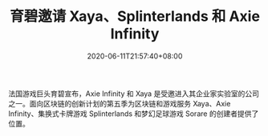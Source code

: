 ﻿---
title: "育碧邀请 Xaya、Splinterlands 和 Axie Infinity"
date: 2020-06-11T21:57:40+08:00
lastmod: 2020-06-11T16:45:40+08:00
draft: false
authors: ["Jeanne"]
description: "法国游戏巨头育碧宣布，Axie Infinity 和 Xaya 是受邀进入其企业家实验室的公司之一。面向区块链的创新计划的第五季为区块链和游戏服务 Xaya、Axie Infinity、集换式卡牌游戏 Splinterlands 和梦幻足球游戏 Sorare 的创建者提供了位置。"
featuredImage: "ubisoft-invites-xaya-splinterlands-and-axie-infinity.png"
tags: ["Virtual World","虚拟世界","Play to Earn"]
categories: ["news"]
news: ["虚拟世界"]
weight: 
lightgallery: true
pinned: false
recommend: false
recommend1: false
---

法国游戏巨头育碧宣布，Axie Infinity 和 Xaya 是受邀进入其企业家实验室的公司之一。面向区块链的创新计划的第五季为区块链和游戏服务 Xaya、Axie Infinity、集换式卡牌游戏 Splinterlands 和梦幻足球游戏 Sorare 的创建者提供了位置。

<!--more-->

